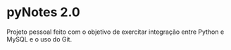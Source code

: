 # pyNotes 2.0
 Projeto pessoal feito com o objetivo de exercitar integração entre Python e MySQL e o uso do Git.
